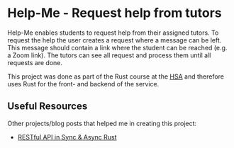 # Help-Me - Request help from tutors

Help-Me enables students to request help from their assigned tutors.
To request the help the user creates a request where a message can be left.
This message should contain a link where the student can be reached (e.g. a Zoom link).
The tutors can see all request and process them until all requests are done.

This project was done as part of the Rust course at the
[HSA](https://www.hs-augsburg.de/Informatik.html) and therefore uses Rust
for the front- and backend of the service.

## Useful Resources

Other projects/blog posts that helped me in creating this project:

- [RESTful API in Sync & Async Rust](https://github.com/pretzelhammer/rust-blog/blob/master/posts/restful-api-in-sync-and-async-rust.md)
